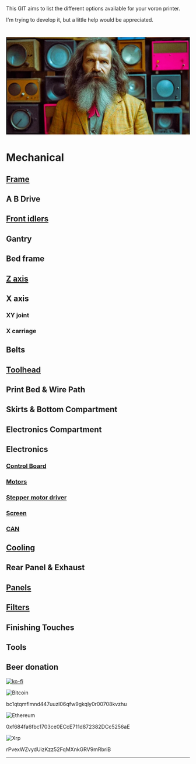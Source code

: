 This GIT aims to list the different options available for your voron printer.

I'm trying to develop it, but a little help would be appreciated.

![Mendeleyeev](/IMG/mendeleyeev2.JPG "mendeleevpedia")
======

# Mechanical

## [Frame](frame.md)

## A B Drive

## [Front idlers](https://github.com/LegionPleingaz/Voronpedia/blob/main/front_idlers.md)

## Gantry

## Bed frame

## [Z axis](https://github.com/LegionPleingaz/Voronpedia/blob/main/z%20axis.md)

## X axis
### XY joint
### X carriage

## Belts

## [Toolhead](toolhead.md)

## Print Bed & Wire Path

## Skirts & Bottom Compartment

## Electronics Compartment

## Electronics
### [Control Board](controlboard.md)
### [Motors](motors.md)
### [Stepper motor driver](SMD.md)
### [Screen](screen.md)
### [CAN](CAN.md)

## [Cooling](cooling.md)

## Rear Panel & Exhaust

## [Panels](panels.md)

## [Filters](filters.md)

## Finishing Touches

## Tools


## Beer donation
[![ko-fi](https://ko-fi.com/img/githubbutton_sm.svg)](https://ko-fi.com/W7W6USGTM)

![Bitcoin](https://img.shields.io/badge/Bitcoin-000?style=for-the-badge&logo=bitcoin&logoColor=white)

bc1qtqmflmnd447uuzl06qfw9gkqly0r00708kvzhu

![Ethereum](https://img.shields.io/badge/Ethereum-3C3C3D?style=for-the-badge&logo=Ethereum&logoColor=white)

0xf684fa6fbc1703ce0ECcE711d872382DCc5256aE

![Xrp](https://img.shields.io/badge/Xrp-black?style=for-the-badge&logo=xrp&logoColor=white)

rPvexWZvydUizKzz52FqMXnkGRV9mRbriB

---
